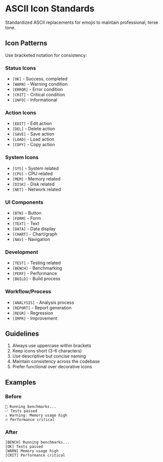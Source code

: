 # ASCII Icon Standards

Standardized ASCII replacements for emojis to maintain professional, terse tone.

## Icon Patterns

Use bracketed notation for consistency:

### Status Icons
- `[OK]` - Success, completed
- `[WARN]` - Warning condition
- `[ERROR]` - Error condition
- `[CRIT]` - Critical condition
- `[INFO]` - Informational

### Action Icons
- `[EDIT]` - Edit action
- `[DEL]` - Delete action
- `[SAVE]` - Save action
- `[LOAD]` - Load action
- `[COPY]` - Copy action

### System Icons
- `[SYS]` - System related
- `[CPU]` - CPU related
- `[MEM]` - Memory related
- `[DISK]` - Disk related
- `[NET]` - Network related

### UI Components
- `[BTN]` - Button
- `[FORM]` - Form
- `[TEXT]` - Text
- `[DATA]` - Data display
- `[CHART]` - Chart/graph
- `[NAV]` - Navigation

### Development
- `[TEST]` - Testing related
- `[BENCH]` - Benchmarking
- `[PERF]` - Performance
- `[BUILD]` - Build process

### Workflow/Process
- `[ANALYSIS]` - Analysis process
- `[REPORT]` - Report generation
- `[REGR]` - Regression
- `[IMPR]` - Improvement

## Guidelines

1. Always use uppercase within brackets
2. Keep icons short (3-6 characters)
3. Use descriptive but concise naming
4. Maintain consistency across the codebase
5. Prefer functional over decorative icons

## Examples

### Before
```
🚀 Running benchmarks...
✅ Tests passed
⚠️ Warning: Memory usage high
🔥 Performance critical
```

### After
```
[BENCH] Running benchmarks...
[OK] Tests passed
[WARN] Memory usage high
[CRIT] Performance critical
```